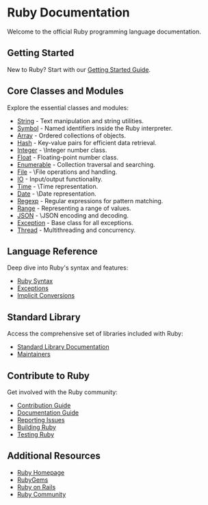 # Ruby Documentation

Welcome to the official Ruby programming language documentation.

## Getting Started

New to Ruby? Start with our [Getting Started Guide](https://www.ruby-lang.org/en/documentation/quickstart/).

## Core Classes and Modules

Explore the essential classes and modules:

- [String](String.html) - Text manipulation and string utilities.
- [Symbol](Symbol.html) - Named identifiers inside the Ruby interpreter.
- [Array](Array.html) - Ordered collections of objects.
- [Hash](Hash.html) - Key-value pairs for efficient data retrieval.
- [Integer](Integer.html) - \Integer number class.
- [Float](Float.html) - Floating-point number class.
- [Enumerable](Enumerable.html) - Collection traversal and searching.
- [File](File.html) - \File operations and handling.
- [IO](IO.html) - Input/output functionality.
- [Time](Time.html) - \Time representation.
- [Date](Date.html) - \Date representation.
- [Regexp](Regexp.html) - Regular expressions for pattern matching.
- [Range](Range.html) - Representing a range of values.
- [JSON](JSON.html) - \JSON encoding and decoding.
- [Exception](Exception.html) - Base class for all exceptions.
- [Thread](Thread.html) - Multithreading and concurrency.

## Language Reference

Deep dive into Ruby's syntax and features:

- [Ruby Syntax](syntax_rdoc.html)
- [Exceptions](exceptions_md.html)
- [Implicit Conversions](implicit_conversions_md.html)

## Standard Library

Access the comprehensive set of libraries included with Ruby:

- [Standard Library Documentation](standard_library_rdoc.html)
- [Maintainers](maintainers_md.html)

## Contribute to Ruby

Get involved with the Ruby community:

- [Contribution Guide](contributing_md.html)
- [Documentation Guide](contributing/documentation_guide_md.html)
- [Reporting Issues](contributing/reporting_issues_md.html)
- [Building Ruby](contributing/building_ruby_md.html)
- [Testing Ruby](contributing/testing_ruby_md.html)

## Additional Resources

- [Ruby Homepage](https://www.ruby-lang.org/)
- [RubyGems](https://rubygems.org/)
- [Ruby on Rails](https://rubyonrails.org/)
- [Ruby Community](https://www.ruby-lang.org/en/community/)
